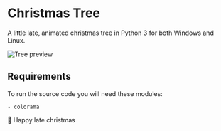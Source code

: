 # Christmas Tree
A little late, animated christmas tree in Python 3 for both Windows and Linux.

![Tree preview](https://i.ibb.co/7gtH3h0/tree-preview.gif)

## Requirements
To run the source code you will need these modules:
```
- colorama
```

🎅 Happy late christmas
